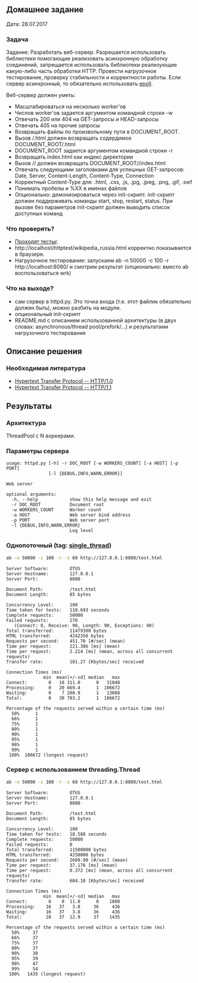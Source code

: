 ## Домашнее задание

Дата: 28.07.2017

### Задача

Задание: Разработать веб-сервер. Разрешается использовать библиотеки помогающие 
реализовать асинхронную обработку соединений, запрещается использовать библиотеки 
реализующие какую-либо часть обработки HTTP. Провести нагрузочное тестирование, 
проверку стабильности и корректности работы. Если сервер асинхронный, то 
обязательно использовать [epoll](https://github.com/m13253/python-asyncore-epoll).

Веб-сервер должен уметь:

* Масштабироваться на несколько worker'ов
* Числов worker'ов задается аргументом командной строки -w
* Отвечать 200 или 404 на GET-запросы и HEAD-запросы
* Отвечать 405 на прочие запросы
* Возвращать файлы по произвольному пути в DOCUMENT_ROOT.
* Вызов /.html должен возвращать содердимое DOCUMENT_ROOT/.html
* DOCUMENT_ROOT задается аргументом командной строки -r
* Возвращать index.html как индекс директории
* Вызов // должен возвращать DOCUMENT_ROOT//index.html
* Отвечать следующими заголовками для успешных GET-запросов: 
  Date, Server, Content-Length, Content-Type, Connection
* Корректный Content-Type для: .html, .css, .js, .jpg, .jpeg, .png, .gif, .swf
* Понимать пробелы и %XX в именах файлов
* Опционально: демонизироваться через init-скрипт. init-скрипт должен 
  поддерживать команды start, stop, restart, status. При вызове без 
  параметров init-скрипт должен выводить список доступных команд


### Что проверять?

* [Проходят тестыr](https://github.com/s-stupnikov/http-test-suite).
* http://localhost/httptest/wikipedia_russia.html корректно показывается в браузере.
* Нагрузочное тестирование: запускаем ab -n 50000 -c 100 -r http://localhost:8080/ 
  и смотрим результат (опционально: вместо ab воспользоваться wrk)

### Что на выходе?

* сам сервер в httpd.py. Это точка входа (т.е. этот файлик обязательно 
  должен быть), можно разбить на модули.
* опциональный init-скрипт
* README.md с описанием использованной архитектуры (в двух словах: 
  asynchronous/thread pool/prefork/...) и результатами нагрузочного тестирования
  
## Описание решения

### Необходимая литература

* [Hypertext Transfer Protocol -- HTTP/1.0](https://tools.ietf.org/html/rfc1945)
* [Hypertext Transfer Protocol -- HTTP/1.1](https://tools.ietf.org/html/rfc2616)

## Результаты

### Архитектура

ThreadPool с N воркерами.

### Параметры сервера

```
usage: httpd.py [-h] -r DOC_ROOT [-w WORKERS_COUNT] [-a HOST] [-p PORT]
                [-l {DEBUG,INFO,WARN,ERROR}]

Web server

optional arguments:
  -h, --help            show this help message and exit
  -r DOC_ROOT           Document root
  -w WORKERS_COUNT      Worker count
  -a HOST               Web server bind address
  -p PORT               Web server port
  -l {DEBUG,INFO,WARN,ERROR}
                        Log level
```

### Однопоточный (tag: [single_thread](https://github.com/LiveStalker/python-17/tree/single_thread))

```bash
ab -n 50000 -c 100 -r -s 60 http://127.0.0.1:8080/test.html
```

```
Server Software:        OTUS
Server Hostname:        127.0.0.1
Server Port:            8080

Document Path:          /test.html
Document Length:        85 bytes

Concurrency Level:      100
Time taken for tests:   110.693 seconds
Complete requests:      50000
Failed requests:        270
   (Connect: 0, Receive: 90, Length: 90, Exceptions: 90)
Total transferred:      11479300 bytes
HTML transferred:       4242350 bytes
Requests per second:    451.70 [#/sec] (mean)
Time per request:       221.386 [ms] (mean)
Time per request:       2.214 [ms] (mean, across all concurrent requests)
Transfer rate:          101.27 [Kbytes/sec] received

Connection Times (ms)
              min  mean[+/-sd] median   max
Connect:        0   10 311.0      0   31048
Processing:     0   20 669.4      1  106672
Waiting:        0    7 208.9      1   13088
Total:          0   30 783.2      1  106672

Percentage of the requests served within a certain time (ms)
  50%      1
  66%      1
  75%      1
  80%      1
  90%      1
  95%      1
  98%      1
  99%      1
 100%  106672 (longest request)
```

### Сервер с использованием threading.Thread

```bash
ab -n 50000 -c 100 -r -s 60 http://127.0.0.1:8080/test.html
```

```
Server Software:        OTUS
Server Hostname:        127.0.0.1
Server Port:            8080

Document Path:          /test.html
Document Length:        85 bytes

Concurrency Level:      100
Time taken for tests:   18.588 seconds
Complete requests:      50000
Failed requests:        0
Total transferred:      11500000 bytes
HTML transferred:       4250000 bytes
Requests per second:    2689.90 [#/sec] (mean)
Time per request:       37.176 [ms] (mean)
Time per request:       0.372 [ms] (mean, across all concurrent requests)
Transfer rate:          604.18 [Kbytes/sec] received

Connection Times (ms)
              min  mean[+/-sd] median   max
Connect:        0    0  11.0      0    1000
Processing:    16   37   3.8     36     436
Waiting:       16   37   3.8     36     436
Total:         28   37  12.9     37    1435

Percentage of the requests served within a certain time (ms)
  50%     37
  66%     37
  75%     37
  80%     37
  90%     38
  95%     39
  98%     47
  99%     54
 100%   1435 (longest request)
```